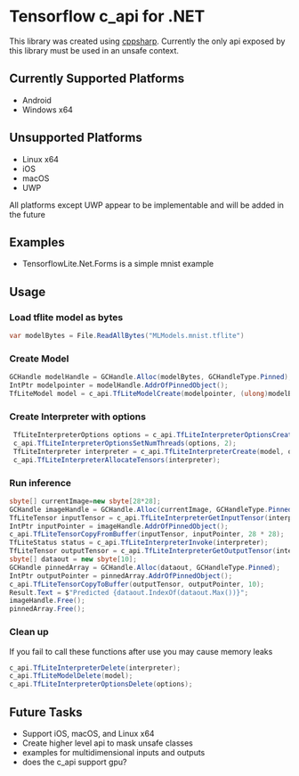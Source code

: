 # Tensorflow c_api for .NET
This library was created using [cppsharp](https://github.com/mono/CppSharp). Currently the only api exposed by this library must be used in an unsafe context.

## Currently Supported Platforms
* Android
* Windows x64 
## Unsupported Platforms
* Linux x64
* iOS
* macOS
* UWP 

All platforms except UWP appear to be implementable and will be added in the future
## Examples
* TensorflowLite.Net.Forms is a simple mnist example
## Usage
### Load tflite model as bytes
```csharp
var modelBytes = File.ReadAllBytes("MLModels.mnist.tflite")
```
### Create Model
```csharp
GCHandle modelHandle = GCHandle.Alloc(modelBytes, GCHandleType.Pinned);
IntPtr modelpointer = modelHandle.AddrOfPinnedObject();
TfLiteModel model = c_api.TfLiteModelCreate(modelpointer, (ulong)modelBytes.Length);
```
### Create Interpreter with options
```csharp
 TfLiteInterpreterOptions options = c_api.TfLiteInterpreterOptionsCreate();
 c_api.TfLiteInterpreterOptionsSetNumThreads(options, 2);
 TfLiteInterpreter interpreter = c_api.TfLiteInterpreterCreate(model, options);
 c_api.TfLiteInterpreterAllocateTensors(interpreter);
```
### Run inference
```csharp
sbyte[] currentImage=new sbyte[28*28];
GCHandle imageHandle = GCHandle.Alloc(currentImage, GCHandleType.Pinned);
TfLiteTensor inputTensor = c_api.TfLiteInterpreterGetInputTensor(interpreter, 0);
IntPtr inputPointer = imageHandle.AddrOfPinnedObject();
c_api.TfLiteTensorCopyFromBuffer(inputTensor, inputPointer, 28 * 28);
TfLiteStatus status = c_api.TfLiteInterpreterInvoke(interpreter);
TfLiteTensor outputTensor = c_api.TfLiteInterpreterGetOutputTensor(interpreter, 0);
sbyte[] dataout = new sbyte[10];
GCHandle pinnedArray = GCHandle.Alloc(dataout, GCHandleType.Pinned);
IntPtr outputPointer = pinnedArray.AddrOfPinnedObject();
c_api.TfLiteTensorCopyToBuffer(outputTensor, outputPointer, 10);
Result.Text = $"Predicted {dataout.IndexOf(dataout.Max())}";
imageHandle.Free();
pinnedArray.Free();
```
### Clean up
If you fail to call these functions after use you may cause memory leaks
```csharp
c_api.TfLiteInterpreterDelete(interpreter);
c_api.TfLiteModelDelete(model);
c_api.TfLiteInterpreterOptionsDelete(options);
```


## Future Tasks
* Support iOS, macOS, and Linux x64
* Create higher level api to mask unsafe classes
* examples for multidimensional inputs and outputs
* does the c_api support gpu?
